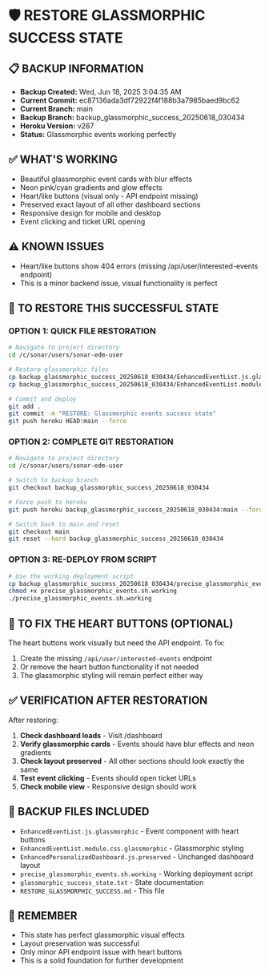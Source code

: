 # 🛡️ RESTORE GLASSMORPHIC SUCCESS STATE

## 📋 BACKUP INFORMATION
- **Backup Created:** Wed, Jun 18, 2025  3:04:35 AM
- **Current Commit:** ec87136ada3df72922f4f188b3a7985baed9bc62
- **Current Branch:** main
- **Backup Branch:** backup_glassmorphic_success_20250618_030434
- **Heroku Version:** v267
- **Status:** Glassmorphic events working perfectly

## ✅ WHAT'S WORKING
- Beautiful glassmorphic event cards with blur effects
- Neon pink/cyan gradients and glow effects
- Heart/like buttons (visual only - API endpoint missing)
- Preserved exact layout of all other dashboard sections
- Responsive design for mobile and desktop
- Event clicking and ticket URL opening

## ⚠️ KNOWN ISSUES
- Heart/like buttons show 404 errors (missing /api/user/interested-events endpoint)
- This is a minor backend issue, visual functionality is perfect

## 🚀 TO RESTORE THIS SUCCESSFUL STATE

### OPTION 1: QUICK FILE RESTORATION
```bash
# Navigate to project directory
cd /c/sonar/users/sonar-edm-user

# Restore glassmorphic files
cp backup_glassmorphic_success_20250618_030434/EnhancedEventList.js.glassmorphic components/EnhancedEventList.js
cp backup_glassmorphic_success_20250618_030434/EnhancedEventList.module.css.glassmorphic styles/EnhancedEventList.module.css

# Commit and deploy
git add .
git commit -m "RESTORE: Glassmorphic events success state"
git push heroku HEAD:main --force
```

### OPTION 2: COMPLETE GIT RESTORATION
```bash
# Navigate to project directory
cd /c/sonar/users/sonar-edm-user

# Switch to backup branch
git checkout backup_glassmorphic_success_20250618_030434

# Force push to heroku
git push heroku backup_glassmorphic_success_20250618_030434:main --force

# Switch back to main and reset
git checkout main
git reset --hard backup_glassmorphic_success_20250618_030434
```

### OPTION 3: RE-DEPLOY FROM SCRIPT
```bash
# Use the working deployment script
cp backup_glassmorphic_success_20250618_030434/precise_glassmorphic_events.sh.working ./
chmod +x precise_glassmorphic_events.sh.working
./precise_glassmorphic_events.sh.working
```

## 🔧 TO FIX THE HEART BUTTONS (OPTIONAL)
The heart buttons work visually but need the API endpoint. To fix:

1. Create the missing `/api/user/interested-events` endpoint
2. Or remove the heart button functionality if not needed
3. The glassmorphic styling will remain perfect either way

## ✅ VERIFICATION AFTER RESTORATION
After restoring:
1. **Check dashboard loads** - Visit /dashboard
2. **Verify glassmorphic cards** - Events should have blur effects and neon gradients
3. **Check layout preserved** - All other sections should look exactly the same
4. **Test event clicking** - Events should open ticket URLs
5. **Check mobile view** - Responsive design should work

## 📝 BACKUP FILES INCLUDED
- `EnhancedEventList.js.glassmorphic` - Event component with heart buttons
- `EnhancedEventList.module.css.glassmorphic` - Glassmorphic styling
- `EnhancedPersonalizedDashboard.js.preserved` - Unchanged dashboard layout
- `precise_glassmorphic_events.sh.working` - Working deployment script
- `glassmorphic_success_state.txt` - State documentation
- `RESTORE_GLASSMORPHIC_SUCCESS.md` - This file

## 🎯 REMEMBER
- This state has perfect glassmorphic visual effects
- Layout preservation was successful
- Only minor API endpoint issue with heart buttons
- This is a solid foundation for further development

